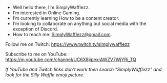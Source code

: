 - Well hello there, I’m SimplyWafflezz.
- I’m interested in Online Gaming.
- I’m currently learning How to be a content creator.
- I’m looking to collaborate on anything but social media with the exception of Discord.
- How to reach me: SimplyWafflezz@gmail.com.

Follow me on Twitch:
https://www.twitch.tv/simplywafflezz

Subscribe to me on YouTube:
https://m.youtube.com/channel/UC6X8jipexrAWZV7WjYRj_TQ

*If YouTube and Twitch links don't work then search "SimplyWafflezz" and look for the Silly Waffle emoji picture.*
